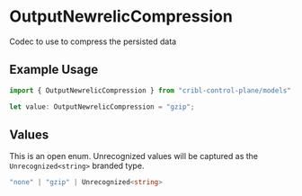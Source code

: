 # OutputNewrelicCompression

Codec to use to compress the persisted data

## Example Usage

```typescript
import { OutputNewrelicCompression } from "cribl-control-plane/models";

let value: OutputNewrelicCompression = "gzip";
```

## Values

This is an open enum. Unrecognized values will be captured as the `Unrecognized<string>` branded type.

```typescript
"none" | "gzip" | Unrecognized<string>
```